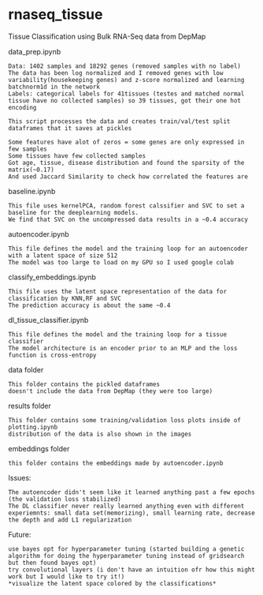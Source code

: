 # rnaseq_tissue
 Tissue Classification using Bulk RNA-Seq data from DepMap

 data_prep.ipynb

    Data: 1402 samples and 18292 genes (removed samples with no label)
    The data has been log normalized and I removed genes with low variability(housekeeping genes) and z-score normalized and learning batchnorm1d in the network
    Labels: categorical labels for 41tissues (testes and matched normal tissue have no collected samples) so 39 tissues, got their one hot encoding

    This script processes the data and creates train/val/test split dataframes that it saves at pickles

    Some features have alot of zeros = some genes are only expressed in few samples
    Some tissues have few collected samples
    Got age, tissue, disease distribution and found the sparsity of the matrix(~0.17)
    And used Jaccard Similarity to check how correlated the features are
 
 baseline.ipynb

    This file uses kernelPCA, random forest calssifier and SVC to set a baseline for the deeplearning models.
    We find that SVC on the uncompressed data results in a ~0.4 accuracy

 autoencoder.ipynb

    This file defines the model and the training loop for an autoencoder with a latent space of size 512
    The model was too large to load on my GPU so I used google colab
 
 classify_embeddings.ipynb
    
    This file uses the latent space representation of the data for classification by KNN,RF and SVC
    The prediction accuracy is about the same ~0.4

 dl_tissue_classifier.ipynb

    This file defines the model and the training loop for a tissue classifier
    The model architecture is an encoder prior to an MLP and the loss function is cross-entropy

 data folder
   
    This folder contains the pickled dataframes
    doesn't include the data from DepMap (they were too large)

 results folder
   
    This folder contains some training/validation loss plots inside of plotting.ipynb
    distribution of the data is also shown in the images

 embeddings folder

    this folder contains the embeddings made by autoencoder.ipynb
 
 Issues:

    The autoencoder didn't seem like it learned anything past a few epochs (the validation loss stabilized)
    The DL classifier never really learned anything even with different experiemnts: small data set(memorizing), small learning rate, decrease the depth and add L1 regularization

 Future:

    use bayes opt for hyperparameter tuning (started building a genetic algorithm for doing the hyperparameter tuning instead of gridsearch but then found bayes opt)
    try convolutional layers (i don't have an intuition ofr how this might work but I would like to try it!)
    *visualize the latent space colored by the classifications*